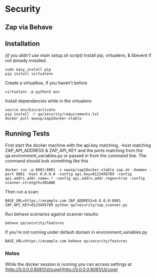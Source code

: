 # Security

## Zap via Behave

## Installation
*(if you didn't use main setup.sh script)*
Install pip, virtualenv, & libevent if not already installed.
```
sudo easy_install pip
pip install virtualenv
```
Create a  virtualbox, if you haven't before
```
virtualenv -p python3 env
```
Install dependancies while in the virtualenv
```
source env/bin/activate
pip install -r qa/security/requirements.txt
docker pull owasp/zap2docker-stable
```

## Running Tests
First start the docker machine with the api.key matching, -host matching ZAP_API_ADDRESS & ZAP_API_KEY and the ports matching from the qa.environment_variables.py or passed in from the command line.
The command should look something like this
```
docker run -p 8081:8081 -i owasp/zap2docker-stable zap.sh -daemon -port 8081 -host 0.0.0.0 -config api.key=0123456789 -config api.addrs.addr.name=.* -config api.addrs.addr.regex=true -config scanner.strength=INSANE
```

Then run a scan:
```
BASE_URL=https://example.com ZAP_ADDRESS=0.0.0.0:8081 ZAP_API_KEY=0123456789 python qa/security/zap_scanner.py
```

Run behave scenarios against scanner results:
```
behave qa/security/features
```

If you're not running under default domain in environment_variables.py
```
BASE_URL=https://example.com behave qa/security/features
```


### Notes

While the docker session is running you can access settings at [http://0.0.0.0:8081/UI/core](http://0.0.0.0:8081/UI/core)
